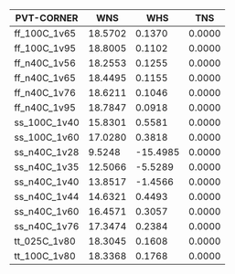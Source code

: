 |PVT-CORNER  |WNS    |WHS     |TNS   |
|------------|-------|--------|------|
|ff_100C_1v65|18.5702|0.1370  |0.0000|
|ff_100C_1v95|18.8005|0.1102  |0.0000|
|ff_n40C_1v56|18.2553|0.1255  |0.0000|
|ff_n40C_1v65|18.4495|0.1155  |0.0000|
|ff_n40C_1v76|18.6211|0.1046  |0.0000|
|ff_n40C_1v95|18.7847|0.0918  |0.0000|
|ss_100C_1v40|15.8301|0.5581  |0.0000|
|ss_100C_1v60|17.0280|0.3818  |0.0000|
|ss_n40C_1v28|9.5248 |-15.4985|0.0000|
|ss_n40C_1v35|12.5066|-5.5289 |0.0000|
|ss_n40C_1v40|13.8517|-1.4566 |0.0000|
|ss_n40C_1v44|14.6321|0.4493  |0.0000|
|ss_n40C_1v60|16.4571|0.3057  |0.0000|
|ss_n40C_1v76|17.3474|0.2384  |0.0000|
|tt_025C_1v80|18.3045|0.1608  |0.0000|
|tt_100C_1v80|18.3368|0.1768  |0.0000|
